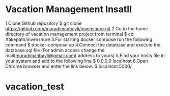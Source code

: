 Vacation Management Insatll
================

1.Clone Github repository
  $ git clone https://github.com/muradimanbayli/invenshure.git
2.Go to the home directory of vacation management project from terminal
  $ cd /fakepath/invenshure
3.For starting docker compose run the following command
  $ docker-compose up
4.Connect the database and execute the database.sql file (For admin access change the mail(muradimanbayli@gmail.com) address to yours)
5.Find your hosts file in your system and add to the following line
  $ 0.0.0.0   localhost
6.Open Chrome browser and enter the link below:
  $ localhost:5000/
# vacation_test
